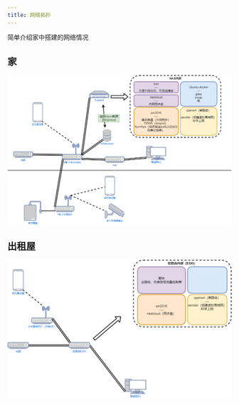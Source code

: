 ```yaml
---
title: 网络拓扑
---
```

简单介绍家中搭建的网络情况

## 家

![alt text](image.png)

## 出租屋

![alt text](image-1.png)